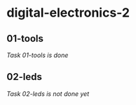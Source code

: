 # digital-electronics-2

## 01-tools

*Task 01-tools is done*

## 02-leds

*Task 02-leds is not done yet*
